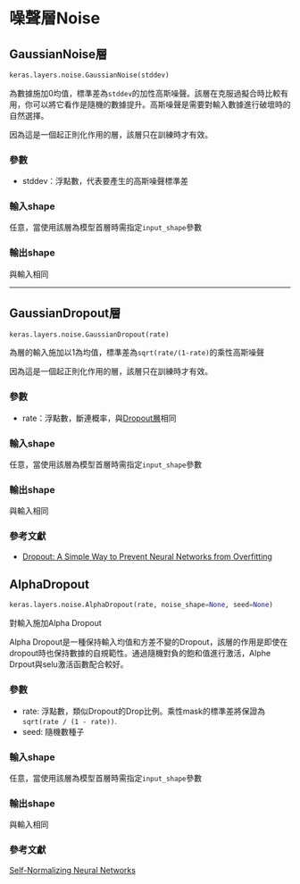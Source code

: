 # 噪聲層Noise

## GaussianNoise層
```python
keras.layers.noise.GaussianNoise(stddev)
```

為數據施加0均值，標準差為```stddev```的加性高斯噪聲。該層在克服過擬合時比較有用，你可以將它看作是隨機的數據提升。高斯噪聲是需要對輸入數據進行破壞時的自然選擇。


因為這是一個起正則化作用的層，該層只在訓練時才有效。

### 參數

* stddev：浮點數，代表要產生的高斯噪聲標準差

### 輸入shape

任意，當使用該層為模型首層時需指定```input_shape```參數

### 輸出shape

與輸入相同

***

## GaussianDropout層
```python
keras.layers.noise.GaussianDropout(rate)
```
為層的輸入施加以1為均值，標準差為```sqrt(rate/(1-rate)```的乘性高斯噪聲

因為這是一個起正則化作用的層，該層只在訓練時才有效。

### 參數

* rate：浮點數，斷連概率，與[Dropout層](core_layer/#dropout)相同

### 輸入shape

任意，當使用該層為模型首層時需指定```input_shape```參數

### 輸出shape

與輸入相同

### 參考文獻

* [Dropout: A Simple Way to Prevent Neural Networks from Overfitting](http://www.cs.toronto.edu/~rsalakhu/papers/srivastava14a.pdf)



## AlphaDropout
```python
keras.layers.noise.AlphaDropout(rate, noise_shape=None, seed=None)
```
對輸入施加Alpha Dropout

Alpha Dropout是一種保持輸入均值和方差不變的Dropout，該層的作用是即使在dropout時也保持數據的自規範性。通過隨機對負的飽和值進行激活，Alphe Drpout與selu激活函數配合較好。


### 參數

* rate: 浮點數，類似Dropout的Drop比例。乘性mask的標準差將保證為`sqrt(rate / (1 - rate))`.
* seed: 隨機數種子

### 輸入shape

任意，當使用該層為模型首層時需指定```input_shape```參數

### 輸出shape

與輸入相同

### 參考文獻

[Self-Normalizing Neural Networks](https://arxiv.org/abs/1706.02515)
